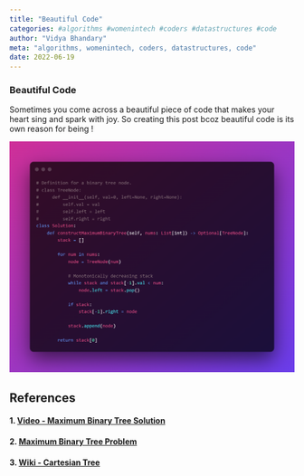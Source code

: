 ```yaml
---
title: "Beautiful Code"
categories: #algorithms #womenintech #coders #datastructures #code
author: "Vidya Bhandary"
meta: "algorithms, womenintech, coders, datastructures, code"
date: 2022-06-19
---
```


### Beautiful Code

Sometimes you come across a beautiful piece of code that makes your heart sing and spark with joy. So creating this post bcoz beautiful code is its own reason for being !

![](https://raw.githubusercontent.com/vidyabhandary/blog/master/images/BeautifulCode.png)

## References

#### 1. [Video - Maximum Binary Tree Solution](https://www.youtube.com/watch?v=l1OlA5ifFAg)

#### 2. [Maximum Binary Tree Problem](https://leetcode.com/problems/maximum-binary-tree/) 

#### 3. [Wiki - Cartesian Tree](https://en.wikipedia.org/wiki/Cartesian_tree)
